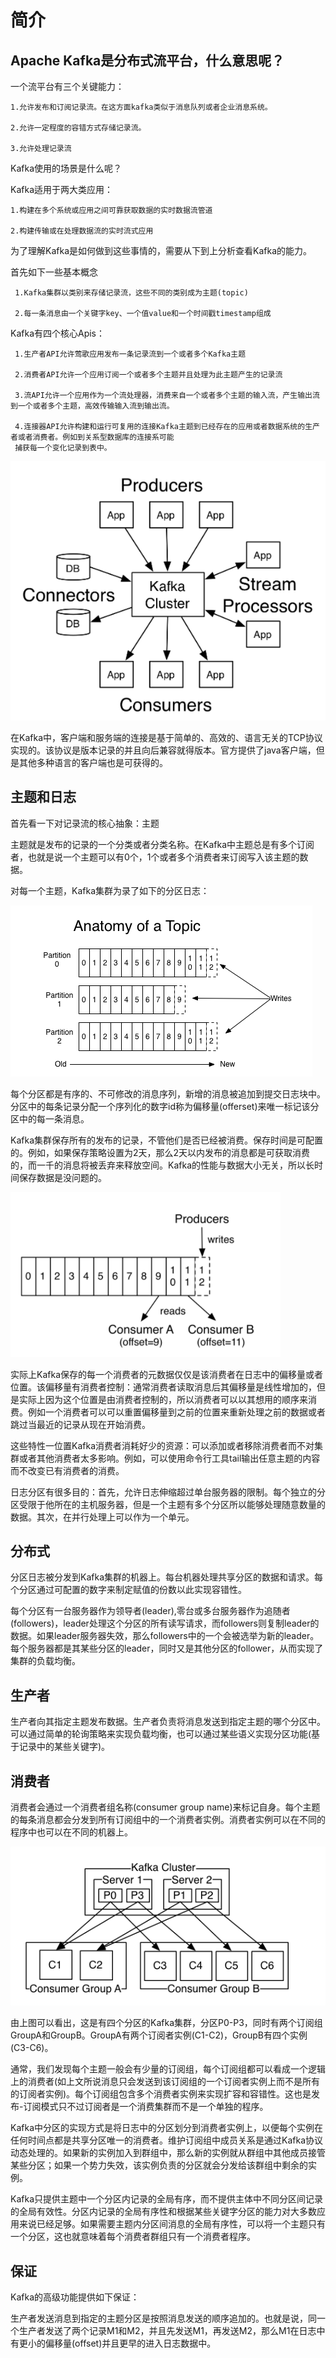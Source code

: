 # 简介

## Apache Kafka是分布式流平台，什么意思呢？

一个流平台有三个关键能力：

```
1.允许发布和订阅记录流。在这方面kafka类似于消息队列或者企业消息系统。

2.允许一定程度的容错方式存储记录流。

3.允许处理记录流
```

Kafka使用的场景是什么呢？

Kafka适用于两大类应用：

```
1.构建在多个系统或应用之间可靠获取数据的实时数据流管道

2.构建传输或在处理数据流的实时流式应用
```

为了理解Kafka是如何做到这些事情的，需要从下到上分析查看Kafka的能力。

首先如下一些基本概念

```
 1.Kafka集群以类别来存储记录流，这些不同的类别成为主题(topic)

 2.每一条消息由一个关键字key、一个值value和一个时间戳timestamp组成
```

Kafka有四个核心Apis：

```
 1.生产者API允许莺歌应用发布一条记录流到一个或者多个Kafka主题

 2.消费者API允许一个应用订阅一个或者多个主题并且处理为此主题产生的记录流

 3.流API允许一个应用作为一个流处理器，消费来自一个或者多个主题的输入流，产生输出流到一个或者多个主题，高效传输输入流到输出流。

 4.连接器API允许构建和运行可复用的连接Kafka主题到已经存在的应用或者数据系统的生产者或者消费者。例如到关系型数据库的连接系可能
 捕获每一个变化记录到表中。
```

![](/assets/import.png)

在Kafka中，客户端和服务端的连接是基于简单的、高效的、语言无关的TCP协议实现的。该协议是版本记录的并且向后兼容就得版本。官方提供了java客户端，但是其他多种语言的客户端也是可获得的。

## 主题和日志

首先看一下对记录流的核心抽象：主题

主题就是发布的记录的一个分类或者分类名称。在Kafka中主题总是有多个订阅者，也就是说一个主题可以有0个，1个或者多个消费者来订阅写入该主题的数据。

对每一个主题，Kafka集群为录了如下的分区日志：

![](/assets/import1.png)

每个分区都是有序的、不可修改的消息序列，新增的消息被追加到提交日志块中。分区中的每条记录分配一个序列化的数字id称为偏移量\(offerset\)来唯一标记该分区中的每一条消息。

Kafka集群保存所有的发布的记录，不管他们是否已经被消费。保存时间是可配置的。例如，如果保存策略设置为2天，那么2天以内发布的消息都是可获取消费的，而一千的消息将被丢弃来释放空间。Kafka的性能与数据大小无关，所以长时间保存数据是没问题的。

![](/assets/import3.png)

实际上Kafka保存的每一个消费者的元数据仅仅是该消费者在日志中的偏移量或者位置。该偏移量有消费者控制：通常消费者读取消息后其偏移量是线性增加的，但是实际上因为这个位置是由消费者控制的，所以消费者可以以其想用的顺序来消费。例如一个消费者可以可以重置偏移量到之前的位置来重新处理之前的数据或者跳过当最近的记录从现在开始消费。

这些特性一位置Kafka消费者消耗好少的资源：可以添加或者移除消费者而不对集群或者其他消费者太多影响。例如，可以使用命令行工具tail输出任意主题的内容而不改变已有消费者的消费。

日志分区有很多目的：首先，允许日志伸缩超过单台服务器的限制。每个独立的分区受限于他所在的主机服务器，但是一个主题有多个分区所以能够处理随意数量的数据。其次，在并行处理上可以作为一个单元。

## 分布式

分区日志被分发到Kafka集群的机器上。每台机器处理共享分区的数据和请求。每个分区通过可配置的数字来制定赋值的份数以此实现容错性。

每个分区有一台服务器作为领导者\(leader\),零台或多台服务器作为追随者\(followers\)，leader处理这个分区的所有读写请求，而followers则复制leader的数据。如果leader服务器失效，那么followers中的一个会被选举为新的leader。每个服务器都是其某些分区的leader，同时又是其他分区的follower，从而实现了集群的负载均衡。

## 生产者

生产者向其指定主题发布数据。生产者负责将消息发送到指定主题的哪个分区中。可以通过简单的轮询策略来实现负载均衡，也可以通过某些语义实现分区功能\(基于记录中的某些关键字\)。

## 消费者

消费者会通过一个消费者组名称\(consumer group name\)来标记自身。每个主题的每条消息都会分发到所有订阅组中的一个消费者实例。消费者实例可以在不同的程序中也可以在不同的机器上。

![](/assets/import4.png)

由上图可以看出，这是有四个分区的Kafka集群，分区P0-P3，同时有两个订阅组GroupA和GroupB。GroupA有两个订阅者实例\(C1-C2\)，GroupB有四个实例\(C3-C6\)。

通常，我们发现每个主题一般会有少量的订阅组，每个订阅组都可以看成一个逻辑上的消费者\(如上文所说消息只会发送到该订阅组的一个订阅者实例上而不是所有的订阅者实例\)。每个订阅组包含多个消费者实例来实现扩容和容错性。这也是发布-订阅模式只不过订阅者是一个消费集群而不是一个单独的程序。

Kafka中分区的实现方式是将日志中的分区划分到消费者实例上，以便每个实例在任何时间点都是共享分区唯一的消费者。维护订阅组中成员关系是通过Kafka协议动态处理的。如果新的实例加入到群组中，那么新的实例就从群组中其他成员接管某些分区；如果一个势力失效，该实例负责的分区就会分发给该群组中剩余的实例。

Kafka只提供主题中一个分区内记录的全局有序，而不提供主体中不同分区间记录的全局有效性。分区内记录的全局有序性和根据某些关键字分区的能力对大多数应用来说已经足够。如果需要主题内分区间消息的全局有序性，可以将一个主题只有一个分区，这也就意味着每个消费者群组只有一个消费者程序。

## 保证

Kafka的高级功能提供如下保证：

生产者发送消息到指定的主题分区是按照消息发送的顺序追加的。也就是说，同一个生产者发送了两个记录M1和M2，并且先发送M1，再发送M2，那么M1在日志中有更小的偏移量\(offset\)并且更早的进入日志数据中。

































